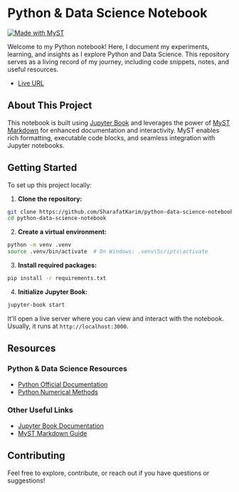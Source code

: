 # Python & Data Science Notebook

[![Made with MyST](https://img.shields.io/badge/made%20with-myst-orange)](https://myst.tools)

Welcome to my Python notebook! Here, I document my experiments, learning, and insights as I explore Python and Data Science. This repository serves as a living record of my journey, including code snippets, notes, and useful resources.

- [Live URL](https://python.sharafat.xyz/)

## About This Project

This notebook is built using [Jupyter Book](https://next.jupyterbook.org/) and leverages the power of [MyST Markdown](https://myst.tools) for enhanced documentation and interactivity. MyST enables rich formatting, executable code blocks, and seamless integration with Jupyter notebooks.

## Getting Started

To set up this project locally:

1. **Clone the repository:**

  ```bash
  git clone https://github.com/SharafatKarim/python-data-science-notebook
  cd python-data-science-notebook
  ```

2. **Create a virtual environment:**

  ```bash
  python -m venv .venv
  source .venv/bin/activate  # On Windows: .venv\Scripts\activate
  ```

3. **Install required packages:**

  ```bash
  pip install -r requirements.txt
  ```

4. **Initialize Jupyter Book:**

  ```bash
  jupyter-book start
  ```

  It'll open a live server where you can view and interact with the notebook. Usually, it runs at `http://localhost:3000`.

## Resources

### Python & Data Science Resources

- [Python Official Documentation](https://docs.python.org/3/)
- [Python Numerical Methods](https://pythonnumericalmethods.studentorg.berkeley.edu/notebooks/Index.html)

### Other Useful Links

- [Jupyter Book Documentation](https://next.jupyterbook.org/)
- [MyST Markdown Guide](https://myst.tools)

## Contributing

Feel free to explore, contribute, or reach out if you have questions or suggestions!
